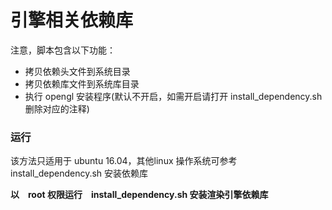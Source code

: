 # 引擎相关依赖库 

注意，脚本包含以下功能：

+ 拷贝依赖头文件到系统目录
+ 拷贝依赖库文件到系统库目录
+ 执行 opengl 安装程序(默认不开启，如需开启请打开 install_dependency.sh 删除对应的注释)


### 运行
该方法只适用于 ubuntu 16.04，其他linux 操作系统可参考 install_dependency.sh 安装依赖库

  **以　root 权限运行　install_dependency.sh 安装渲染引擎依赖库**




